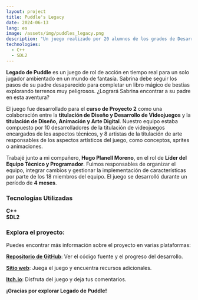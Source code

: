 ```yaml
---
layout: project
title: Puddle's Legacy
date: 2024-06-13
lang: es
image: /assets/img/puddles_legacy.png
description: "Un juego realizado por 20 alumnos de los grados de Desarrollo de Videojuegos y Arte Digital y Animación."
technologies:
  - C++
  - SDL2
---
```


<link rel="stylesheet" type='text/css' href="https://cdn.jsdelivr.net/gh/devicons/devicon@latest/devicon.min.css" /> 

<p><b>Legado de Puddle</b> es un juego de rol de acción en tiempo real para un solo jugador ambientado en un mundo de fantasía. Sabrina debe seguir los pasos de su padre desaparecido para completar un libro mágico de bestias explorando terrenos muy peligrosos. ¿Logrará Sabrina encontrar a su padre en esta aventura?</p>

<p>El juego fue desarrollado para el <b>curso de Proyecto 2</b> como una colaboración entre la <b>titulación de Diseño y Desarrollo de Videojuegos</b> y la <b>titulación de Diseño, Animación y Arte Digital</b>. Nuestro equipo estaba compuesto por 10 desarrolladores de la titulación de videojuegos encargados de los aspectos técnicos, y 8 artistas de la titulación de arte responsables de los aspectos artísticos del juego, como conceptos, sprites o animaciones.</p>

<p>Trabajé junto a mi compañero, <b>Hugo Planell Moreno</b>, en el rol de <b>Líder del Equipo Técnico y Programador</b>. Fuimos responsables de organizar el equipo, integrar cambios y gestionar la implementación de características por parte de los 18 miembros del equipo. El juego se desarrolló durante un período de <b>4 meses</b>.</p>

<div class="skills-section">
  <h3>Tecnologías Utilizadas</h3>
  <div class="skills">
    <div class="skill">
      <i class="devicon-cplusplus-plain colored"></i>
      <span><b>C++</b></span>
    </div>
    <div class="skill">
      <i class="devicon-sdl-plain colored"></i>
      <span><b>SDL2</b></span>
    </div>
  </div>
</div>  

<h3>Explora el proyecto:</h3>

<p>Puedes encontrar más información sobre el proyecto en varias plataformas:</p>
<p><a href="https://github.com/Pistachio-Studios/Puddles-Legacy"><b>Repositorio de GitHub</b></a>: Ver el código fuente y el progreso del desarrollo.</p>
<p><a href="https://pistachio-studios.github.io/Puddles-Legacy/"><b>Sitio web</b></a>: Juega el juego y encuentra recursos adicionales.</p>
<p><a href="https://martagnarta.itch.io/puddles-legacy"><b>Itch.io</b></a>: Disfruta del juego y deja tus comentarios.</p>

<p><b>¡Gracias por explorar Legado de Puddle!</b></p>

